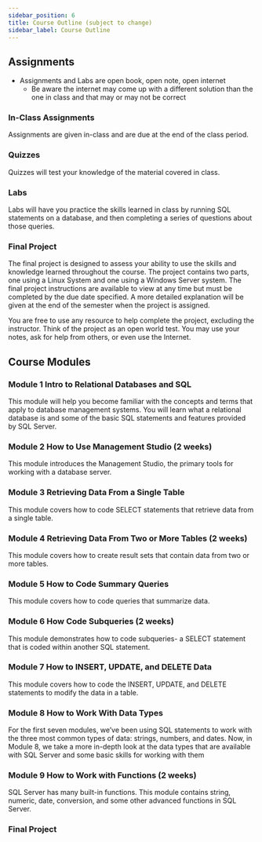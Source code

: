 ```yaml
---
sidebar_position: 6
title: Course Outline (subject to change)
sidebar_label: Course Outline
---
```


## Assignments

* Assignments and Labs are open book, open note, open internet
  * Be aware the internet may come up with a different solution than the one in class and that may or may not be correct

### In-Class Assignments

Assignments are given in-class and are due at the end of the class period.

### Quizzes

Quizzes will test your knowledge of the material covered in class.

### Labs

Labs will have you practice the skills learned in class by running SQL statements on a database, and then completing a series of questions about those queries.

### Final Project

The final project is designed to assess your ability to use the skills and knowledge learned throughout the course. The project contains two parts, one using a Linux System and one using a Windows Server system. The final project instructions are available to view at any time but must be completed by the due date specified. A more detailed explanation will be given at the end of the semester when the project is assigned.

You are free to use any resource to help complete the project, excluding the instructor. Think of the project as an open world test. You may use your notes, ask for help from others, or even use the Internet.

## Course Modules

### Module 1 Intro to Relational Databases and SQL

This module will help you become familiar with the concepts and terms that apply to database management systems. You will learn what a relational database is and some of the basic SQL statements and features provided by SQL Server.

### Module 2 How to Use Management Studio (2 weeks)

This module introduces the Management Studio, the primary tools for working with a database server.

### Module 3 Retrieving Data From a Single Table

This module covers how to code SELECT statements that retrieve data from a single table.

### Module 4 Retrieving Data From Two or More Tables (2 weeks)

This module covers how to create result sets that contain data from two or more tables.

### Module 5 How to Code Summary Queries

This module covers how to code queries that summarize data.

### Module 6 How Code Subqueries (2 weeks)

This module demonstrates how to code subqueries- a SELECT statement that is coded within another SQL statement.

### Module 7 How to INSERT, UPDATE, and DELETE Data

This module covers how to code the INSERT, UPDATE, and DELETE statements to modify the data in a table.

### Module 8 How to Work With Data Types

For the first seven modules, we’ve been using SQL statements to work with the three most common types of data: strings, numbers, and dates. Now, in Module 8, we take a more in-depth look at the data types that are available with SQL Server and some basic skills for working with them

### Module 9 How to Work with Functions (2 weeks)

SQL Server has many built-in functions. This module contains string, numeric, date, conversion, and some other advanced functions in SQL Server.

### Final Project
